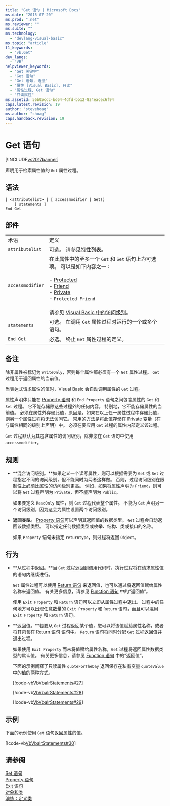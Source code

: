 ```yaml
---
title: "Get 语句 | Microsoft Docs"
ms.date: "2015-07-20"
ms.prod: ".net"
ms.reviewer: ""
ms.suite: ""
ms.technology: 
  - "devlang-visual-basic"
ms.topic: "article"
f1_keywords: 
  - "vb.Get"
dev_langs: 
  - "VB"
helpviewer_keywords: 
  - "Get 关键字"
  - "Get 语句"
  - "Get 语句, 语法"
  - "属性 [Visual Basic], 只读"
  - "属性过程, Get 语句"
  - "只读属性"
ms.assetid: 56b05cdc-bd64-4dfd-bb12-824eacec6f94
caps.latest.revision: 19
author: "stevehoag"
ms.author: "shoag"
caps.handback.revision: 19
---
```

# Get 语句
[!INCLUDE[vs2017banner](../../../visual-basic/includes/vs2017banner.md)]

声明用于检索属性值的 `Get` 属性过程。  
  
## 语法  
  
```  
[ <attributelist> ] [ accessmodifier ] Get()  
    [ statements ]  
End Get  
```  
  
## 部件  
  
|||  
|-|-|  
|术语|定义|  
|`attributelist`|可选。  请参见[特性列表](../../../visual-basic/language-reference/statements/attribute-list.md)。|  
|`accessmodifier`|在此属性中的至多一个 `Get` 和 `Set` 语句上为可选项。  可以是如下内容之一：<br /><br /> -   [Protected](../../../visual-basic/language-reference/modifiers/protected.md)<br />-   [Friend](../../../visual-basic/language-reference/modifiers/friend.md)<br />-   [Private](../../../visual-basic/language-reference/modifiers/private.md)<br />-   `Protected Friend`<br /><br /> 请参见 [Visual Basic 中的访问级别](../../../visual-basic/programming-guide/language-features/declared-elements/access-levels.md)。|  
|`statements`|可选。  在调用 `Get` 属性过程时运行的一个或多个语句。|  
|`End Get`|必选。  终止 `Get` 属性过程的定义。|  
  
## 备注  
 除非属性被标记为 `WriteOnly`，否则每个属性都必须有一个 `Get` 属性过程。  `Get` 过程用于返回属性的当前值。  
  
 当表达式请求属性的值时，Visual Basic 会自动调用属性的 `Get` 过程。  
  
 属性声明体只能在 [Property 语句](../../../visual-basic/language-reference/statements/property-statement.md) 和 `End Property` 语句之间包含属性的 `Get` 和 `Set` 过程。  它不能存储除这些过程外的任何内容。  特别地，它不能存储属性的当前值。  必须在属性外存储此值，原因是，如果在以上任一属性过程中存储此值，则另一个属性过程将无法访问它。  常用的方法是将此值存储在 [Private](../../../visual-basic/language-reference/modifiers/private.md) 变量（在与属性相同的级别上声明）中。  必须在要应用 `Get` 过程的属性内部定义该过程。  
  
 `Get` 过程默认为其包含属性的访问级别，除非您在 `Get` 语句中使用 `accessmodifier`。  
  
## 规则  
  
-   **混合访问级别。**如果定义一个读写属性，则可以根据需要为 `Get` 或 `Set` 过程指定不同的访问级别，但不能同时为两者这样做。  否则，过程访问级别在限制性上必须比属性的访问级别更高。  例如，如果将属性声明为 `Friend`，则可以将 `Get` 过程声明为 `Private`，但不能声明为 `Public`。  
  
     如果要定义 `ReadOnly` 属性，则 `Get` 过程代表整个属性。  不能为 `Get` 声明另一个访问级别，因为这会为属性设置两个访问级别。  
  
-   **返回类型。** [Property 语句](../../../visual-basic/language-reference/statements/property-statement.md)可以声明其返回值的数据类型。  `Get` 过程会自动返回该数据类型。  可以指定任何数据类型或枚举、结构、类或接口的名称。  
  
     如果 `Property` 语句未指定 `returntype`，则过程将返回 `Object`。  
  
## 行为  
  
-   **从过程中返回。**当 `Get` 过程返回到调用代码时，执行过程将在请求属性值的语句内继续进行。  
  
     `Get` 属性过程可以使用 [Return 语句](../../../visual-basic/language-reference/statements/return-statement.md) 来返回值，也可以通过将返回值赋给属性名称来返回值。  有关更多信息，请参见 [Function 语句](../../../visual-basic/language-reference/statements/function-statement.md) 中的“返回值”。  
  
     使用 `Exit Property` 和 `Return` 语句可以立即从属性过程中退出。  过程中的任何地方可以出现任意数量的 `Exit Property` 和 `Return` 语句，而且可以混用 `Exit Property` 和 `Return` 语句。  
  
-   **返回值。**若要从 `Get` 过程返回某个值，您可以将该值赋给属性名称，或者将其包含在 [Return 语句](../../../visual-basic/language-reference/statements/return-statement.md) 语句中。  `Return` 语句将同时分配 `Get` 过程返回值并退出过程。  
  
     如果使用 `Exit Property` 而未将值赋给属性名称，`Get` 过程将返回属性数据类型的默认值。  有关更多信息，请参见 [Function 语句](../../../visual-basic/language-reference/statements/function-statement.md) 中的“返回值”。  
  
     下面的示例阐释了只读属性 `quoteForTheDay` 返回保存在私有变量 `quoteValue` 中的值的两种方式。  
  
     [!code-vb[VbVbalrStatements#27](../../../visual-basic/language-reference/error-messages/codesnippet/VisualBasic/get-statement_1.vb)]  
  
     [!code-vb[VbVbalrStatements#28](../../../visual-basic/language-reference/error-messages/codesnippet/VisualBasic/get-statement_2.vb)]  
  
     [!code-vb[VbVbalrStatements#29](../../../visual-basic/language-reference/error-messages/codesnippet/VisualBasic/get-statement_3.vb)]  
  
## 示例  
 下面的示例使用 `Get` 语句返回属性的值。  
  
 [!code-vb[VbVbalrStatements#30](../../../visual-basic/language-reference/error-messages/codesnippet/VisualBasic/get-statement_4.vb)]  
  
## 请参阅  
 [Set 语句](../../../visual-basic/language-reference/statements/set-statement.md)   
 [Property 语句](../../../visual-basic/language-reference/statements/property-statement.md)   
 [Exit 语句](../../../visual-basic/language-reference/statements/exit-statement.md)   
 [对象和类](../../../visual-basic/programming-guide/language-features/objects-and-classes/index.md)   
 [演练：定义类](../../../visual-basic/programming-guide/language-features/objects-and-classes/walkthrough-defining-classes.md)